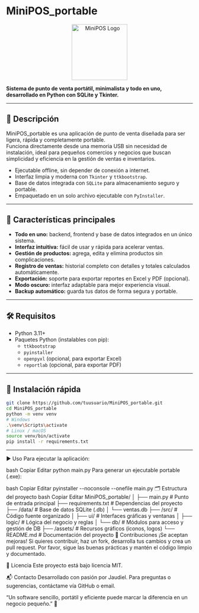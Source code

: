 # MiniPOS_portable

<p align="center">
  <img src="assets/logo.png" alt="MiniPOS Logo" width="150"/>
</p>

**Sistema de punto de venta portátil, minimalista y todo en uno, desarrollado en Python con SQLite y Tkinter.**

---

## 📌 Descripción

MiniPOS_portable es una aplicación de punto de venta diseñada para ser ligera, rápida y completamente portable.  
Funciona directamente desde una memoria USB sin necesidad de instalación, ideal para pequeños comercios y negocios que buscan simplicidad y eficiencia en la gestión de ventas e inventarios.

- Ejecutable offline, sin depender de conexión a internet.  
- Interfaz limpia y moderna con `Tkinter` y `ttkbootstrap`.  
- Base de datos integrada con `SQLite` para almacenamiento seguro y portable.  
- Empaquetado en un solo archivo ejecutable con `PyInstaller`.

---

## 🚀 Características principales

- **Todo en uno:** backend, frontend y base de datos integrados en un único sistema.  
- **Interfaz intuitiva:** fácil de usar y rápida para acelerar ventas.  
- **Gestión de productos:** agrega, edita y elimina productos sin complicaciones.  
- **Registro de ventas:** historial completo con detalles y totales calculados automáticamente.  
- **Exportación:** soporte para exportar reportes en Excel y PDF (opcional).  
- **Modo oscuro:** interfaz adaptable para mejor experiencia visual.  
- **Backup automático:** guarda tus datos de forma segura y portable.  

---

## 🛠️ Requisitos

- Python 3.11+  
- Paquetes Python (instalables con pip):  
  - `ttkbootstrap`  
  - `pyinstaller`  
  - `openpyxl` (opcional, para exportar Excel)  
  - `reportlab` (opcional, para exportar PDF)  

---

## 🧰 Instalación rápida

```bash
git clone https://github.com/tuusuario/MiniPOS_portable.git
cd MiniPOS_portable
python -m venv venv
# Windows
.\venv\Scripts\activate
# Linux / macOS
source venv/bin/activate
pip install -r requirements.txt
```
---
▶️ Uso
Para ejecutar la aplicación:

bash
Copiar
Editar
python main.py
Para generar un ejecutable portable (.exe):

bash
Copiar
Editar
pyinstaller --noconsole --onefile main.py
🗂️ Estructura del proyecto
bash
Copiar
Editar
MiniPOS_portable/
│
├── main.py                 # Punto de entrada principal
├── requirements.txt        # Dependencias del proyecto
├── /data/                  # Base de datos SQLite (.db)
│   └── ventas.db
├── /src/                   # Código fuente organizado
│   ├── ui/                 # Interfaces gráficas y ventanas
│   ├── logic/              # Lógica del negocio y reglas
│   └── db/                 # Módulos para acceso y gestión de DB
├── /assets/                # Recursos gráficos (íconos, logos)
└── README.md               # Documentación del proyecto
🤝 Contribuciones
¡Se aceptan mejoras! Si quieres contribuir, haz un fork, desarrolla tus cambios y crea un pull request.
Por favor, sigue las buenas prácticas y mantén el código limpio y documentado.

📄 Licencia
Este proyecto está bajo licencia MIT.

📬 Contacto
Desarrollado con pasión por Jaudiel.
Para preguntas o sugerencias, contáctame vía GitHub o email.

“Un software sencillo, portátil y eficiente puede marcar la diferencia en un negocio pequeño.” 🚀
